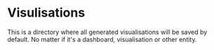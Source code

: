 # Visulisations

This is a directory where all generated visualisations will be saved by default. No matter if it's a dashboard, visualisation or other entity.